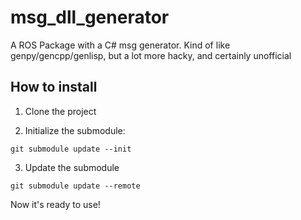 # msg_dll_generator
A ROS Package with a C# msg generator. Kind of like genpy/gencpp/genlisp, but a lot more hacky, and certainly unofficial

## How to install

1) Clone the project

2) Initialize the submodule:
```shell
git submodule update --init
```

3) Update the submodule
```shell
git submodule update --remote
```

Now it's ready to use!
